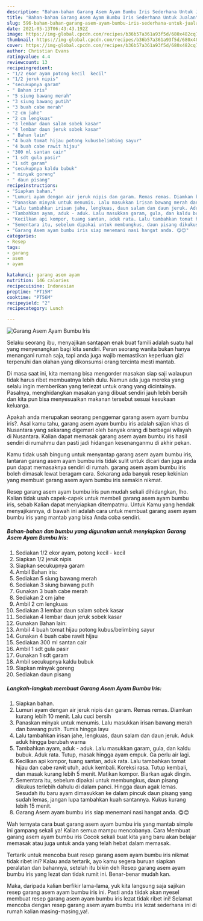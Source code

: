 ```yaml
---
description: "Bahan-bahan Garang Asem Ayam Bumbu Iris Sederhana Untuk Jualan"
title: "Bahan-bahan Garang Asem Ayam Bumbu Iris Sederhana Untuk Jualan"
slug: 596-bahan-bahan-garang-asem-ayam-bumbu-iris-sederhana-untuk-jualan
date: 2021-05-13T06:43:43.192Z
image: https://img-global.cpcdn.com/recipes/b36b57a361a93f5d/680x482cq70/garang-asem-ayam-bumbu-iris-foto-resep-utama.jpg
thumbnail: https://img-global.cpcdn.com/recipes/b36b57a361a93f5d/680x482cq70/garang-asem-ayam-bumbu-iris-foto-resep-utama.jpg
cover: https://img-global.cpcdn.com/recipes/b36b57a361a93f5d/680x482cq70/garang-asem-ayam-bumbu-iris-foto-resep-utama.jpg
author: Christian Evans
ratingvalue: 4.4
reviewcount: 13
recipeingredient:
- "1/2 ekor ayam potong kecil  kecil"
- "1/2 jeruk nipis"
- "secukupnya garam"
- " Bahan iris"
- "5 siung bawang merah"
- "3 siung bawang putih"
- "3 buah cabe merah"
- "2 cm jahe"
- "2 cm lengkuas"
- "3 lembar daun salam sobek kasar"
- "4 lembar daun jeruk sobek kasar"
- " Bahan lain"
- "4 buah tomat hijau potong kubusbelimbing sayur"
- "4 buah cabe rawit hijau"
- "300 ml santan cair"
- "1 sdt gula pasir"
- "1 sdt garam"
- "secukupnya kaldu bubuk"
- " minyak goreng"
- " daun pisang"
recipeinstructions:
- "Siapkan bahan."
- "Lumuri ayam dengan air jeruk nipis dan garam. Remas remas. Diamkan kurang lebih 10 menit. Lalu cuci bersih"
- "Panaskan minyak untuk menumis. Lalu masukkan irisan bawang merah dan bawang putih. Tumis hingga layu"
- "Lalu tambahkan irisan jahe, lengkuas, daun salam dan daun jeruk. Aduk aduk hingga berubah warna"
- "Tambahkan ayam, aduk - aduk. Lalu masukkan garam, gula, dan kaldu bubuk. Aduk rata. Tutup, masak hingga ayam empuk. Ga perlu air lagi."
- "Kecilkan api kompor, tuang santan, aduk rata. Lalu tambahkan tomat hijau dan cabe rawit utuh, aduk kembali. Koreksi rasa. Tutup kembali, dan masak kurang lebih 5 menit. Matikan kompor. Biarkan agak dingin."
- "Sementara itu, sebelum dipakai untuk membungkus, daun pisang dikukus terlebih dahulu di dalam panci. Hingga daun agak lemas. Sesudah itu baru ayam dimasukkan ke dalam pincuk daun pisang yang sudah lemas, jangan lupa tambahkan kuah santannya. Kukus kurang lebih 15 menit."
- "Garang Asem ayam bumbu iris siap menemani nasi hangat anda. 😋😊"
categories:
- Resep
tags:
- garang
- asem
- ayam

katakunci: garang asem ayam 
nutrition: 146 calories
recipecuisine: Indonesian
preptime: "PT15M"
cooktime: "PT56M"
recipeyield: "2"
recipecategory: Lunch

---
```



![Garang Asem Ayam Bumbu Iris](https://img-global.cpcdn.com/recipes/b36b57a361a93f5d/680x482cq70/garang-asem-ayam-bumbu-iris-foto-resep-utama.jpg)

Selaku seorang ibu, menyajikan santapan enak buat famili adalah suatu hal yang menyenangkan bagi kita sendiri. Peran seorang  wanita bukan hanya menangani rumah saja, tapi anda juga wajib memastikan keperluan gizi terpenuhi dan olahan yang dikonsumsi orang tercinta mesti mantab.

Di masa  saat ini, kita memang bisa mengorder masakan siap saji walaupun tidak harus ribet membuatnya lebih dulu. Namun ada juga mereka yang selalu ingin memberikan yang terlezat untuk orang yang dicintainya. Pasalnya, menghidangkan masakan yang dibuat sendiri jauh lebih bersih dan kita pun bisa menyesuaikan makanan tersebut sesuai kesukaan keluarga. 



Apakah anda merupakan seorang penggemar garang asem ayam bumbu iris?. Asal kamu tahu, garang asem ayam bumbu iris adalah sajian khas di Nusantara yang sekarang digemari oleh banyak orang di berbagai wilayah di Nusantara. Kalian dapat memasak garang asem ayam bumbu iris hasil sendiri di rumahmu dan pasti jadi hidangan kesenanganmu di akhir pekan.

Kamu tidak usah bingung untuk menyantap garang asem ayam bumbu iris, lantaran garang asem ayam bumbu iris tidak sulit untuk dicari dan juga anda pun dapat memasaknya sendiri di rumah. garang asem ayam bumbu iris boleh dimasak lewat beragam cara. Sekarang ada banyak resep kekinian yang membuat garang asem ayam bumbu iris semakin nikmat.

Resep garang asem ayam bumbu iris pun mudah sekali dihidangkan, lho. Kalian tidak usah capek-capek untuk membeli garang asem ayam bumbu iris, sebab Kalian dapat menyiapkan ditempatmu. Untuk Kamu yang hendak menyajikannya, di bawah ini adalah cara untuk membuat garang asem ayam bumbu iris yang mantab yang bisa Anda coba sendiri.

<!--inarticleads1-->

##### Bahan-bahan dan bumbu yang digunakan untuk menyiapkan Garang Asem Ayam Bumbu Iris:

1. Sediakan 1/2 ekor ayam, potong kecil - kecil
1. Siapkan 1/2 jeruk nipis
1. Siapkan secukupnya garam
1. Ambil  Bahan iris:
1. Sediakan 5 siung bawang merah
1. Sediakan 3 siung bawang putih
1. Gunakan 3 buah cabe merah
1. Sediakan 2 cm jahe
1. Ambil 2 cm lengkuas
1. Sediakan 3 lembar daun salam sobek kasar
1. Sediakan 4 lembar daun jeruk sobek kasar
1. Gunakan  Bahan lain:
1. Ambil 4 buah tomat hijau potong kubus/belimbing sayur
1. Gunakan 4 buah cabe rawit hijau
1. Sediakan 300 ml santan cair
1. Ambil 1 sdt gula pasir
1. Gunakan 1 sdt garam
1. Ambil secukupnya kaldu bubuk
1. Siapkan  minyak goreng
1. Sediakan  daun pisang




<!--inarticleads2-->

##### Langkah-langkah membuat Garang Asem Ayam Bumbu Iris:

1. Siapkan bahan.
1. Lumuri ayam dengan air jeruk nipis dan garam. Remas remas. Diamkan kurang lebih 10 menit. Lalu cuci bersih
1. Panaskan minyak untuk menumis. Lalu masukkan irisan bawang merah dan bawang putih. Tumis hingga layu
1. Lalu tambahkan irisan jahe, lengkuas, daun salam dan daun jeruk. Aduk aduk hingga berubah warna
1. Tambahkan ayam, aduk - aduk. Lalu masukkan garam, gula, dan kaldu bubuk. Aduk rata. Tutup, masak hingga ayam empuk. Ga perlu air lagi.
1. Kecilkan api kompor, tuang santan, aduk rata. Lalu tambahkan tomat hijau dan cabe rawit utuh, aduk kembali. Koreksi rasa. Tutup kembali, dan masak kurang lebih 5 menit. Matikan kompor. Biarkan agak dingin.
1. Sementara itu, sebelum dipakai untuk membungkus, daun pisang dikukus terlebih dahulu di dalam panci. Hingga daun agak lemas. Sesudah itu baru ayam dimasukkan ke dalam pincuk daun pisang yang sudah lemas, jangan lupa tambahkan kuah santannya. Kukus kurang lebih 15 menit.
1. Garang Asem ayam bumbu iris siap menemani nasi hangat anda. 😋😊




Wah ternyata cara buat garang asem ayam bumbu iris yang mantab simple ini gampang sekali ya! Kalian semua mampu mencobanya. Cara Membuat garang asem ayam bumbu iris Cocok sekali buat kita yang baru akan belajar memasak atau juga untuk anda yang telah hebat dalam memasak.

Tertarik untuk mencoba buat resep garang asem ayam bumbu iris nikmat tidak ribet ini? Kalau anda tertarik, ayo kamu segera buruan siapkan peralatan dan bahannya, setelah itu bikin deh Resep garang asem ayam bumbu iris yang lezat dan tidak rumit ini. Benar-benar mudah kan. 

Maka, daripada kalian berfikir lama-lama, yuk kita langsung saja sajikan resep garang asem ayam bumbu iris ini. Pasti anda tiidak akan nyesel membuat resep garang asem ayam bumbu iris lezat tidak ribet ini! Selamat mencoba dengan resep garang asem ayam bumbu iris lezat sederhana ini di rumah kalian masing-masing,ya!.

